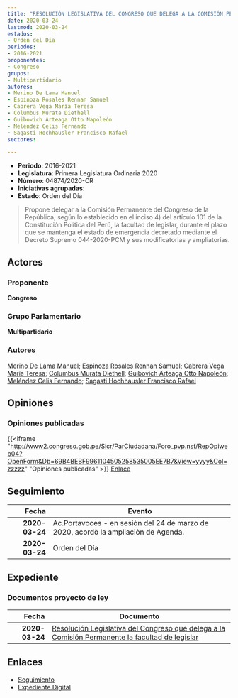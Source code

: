 ```yaml
---
title: "RESOLUCIÓN LEGISLATIVA DEL CONGRESO QUE DELEGA A LA COMISIÓN PERMANENTE LA FACULTAD DE LEGISLAR"
date: 2020-03-24
lastmod: 2020-03-24
estados:
- Orden del Día
periodos:
- 2016-2021
proponentes:
- Congreso
grupos:
- Multipartidario
autores:
- Merino De Lama Manuel
- Espinoza Rosales Rennan Samuel
- Cabrera Vega María Teresa
- Columbus Murata Diethell
- Guibovich Arteaga Otto Napoleón
- Meléndez Celis Fernando
- Sagasti Hochhausler Francisco Rafael
sectores:

---
```

- **Periodo**: 2016-2021
- **Legislatura**: Primera Legislatura Ordinaria 2020
- **Número**: 04874/2020-CR
- **Iniciativas agrupadas**: 
- **Estado**: Orden del Día

> Propone delegar a la Comisión Permanente del Congreso de la República, según lo establecido en el inciso 4) del artículo 101 de la Constitución Política del Perú, la facultad de legislar, durante el plazo que se mantenga el estado de emergencia decretado mediante el Decreto Supremo 044-2020-PCM y sus modificatorias y ampliatorias.


## Actores

### Proponente

**Congreso**

### Grupo Parlamentario

**Multipartidario**

### Autores

[Merino De Lama Manuel](mailto:mailto:mmerino@congreso.gob.pe); [Espinoza Rosales Rennan Samuel](mailto:mailto:respinoza@congreso.gob.pe); [Cabrera Vega María Teresa](mailto:mailto:mcabrera@congreso.gob.pe); [Columbus Murata Diethell](mailto:mailto:dcolumbus@congreso.gob.pe); [Guibovich Arteaga Otto Napoleón](mailto:mailto:oguibovich@congreso.gob.pe); [Meléndez Celis Fernando](mailto:mailto:fmelendez@congreso.gob.pe); [Sagasti Hochhausler Francisco Rafael](mailto:mailto:fsagasti@congreso.gob.pe)

## Opiniones

### Opiniones publicadas

{{<iframe "http://www2.congreso.gob.pe/Sicr/ParCiudadana/Foro_pvp.nsf/RepOpiweb04?OpenForm&Db=69B4BEBF9961104505258535005EE7B7&View=yyyy&Col=zzzzz" "Opiniones publicadas" >}}
[Enlace](http://www2.congreso.gob.pe/Sicr/ParCiudadana/Foro_pvp.nsf/RepOpiweb04?OpenForm&Db=69B4BEBF9961104505258535005EE7B7&View=yyyy&Col=zzzzz)


## Seguimiento

| Fecha | Evento |
|------:|--------|
| **2020-03-24** | Ac.Portavoces - en sesiòn del 24 de marzo de 2020, acordò la ampliaciòn de Agenda. |
| **2020-03-24** | Orden del Día |

## Expediente

### Documentos proyecto de ley

| Fecha | Documento |
|------:|-----------|
| **2020-03-24** | [Resolución Legislativa del Congreso que delega a la Comisión Permanente la facultad de legislar](http://www.leyes.congreso.gob.pe/Documentos/2016_2021/Proyectos_de_Ley_y_de_Resoluciones_Legislativas/PL04874-20200324.pdf) |

## Enlaces

- [Seguimiento](http://www2.congreso.gob.pe/Sicr/TraDocEstProc/CLProLey2016.nsf/f7fff46988ca05b1052578e100829cc7/8697704cdaac4a7705258535006d463b?OpenDocument)
- [Expediente Digital](http://www2.congreso.gob.pe/Sicr/TraDocEstProc/CLProLey2016.nsf/f7fff46988ca05b1052578e100829cc7/8697704cdaac4a7705258535006d463b?OpenDocument&Click=05257FB7005EB655.eb71d0cf91d8294e05256cdf006b5706/$Body/0.1C6C)

